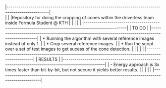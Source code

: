 |---------------------------------------------------------------------------------------------------|	
|																									|
|Repository for doing the cropping of cones within the driverless team inside Formula Student @ KTH |
|																									|
|																									|
|---------------------------------------------------------------------------------------------------|
|											TO DO													|
|---------------------------------------------------------------------------------------------------|
|	* Running the algorithm with several reference images instead of only 1.						|
|	* Crop several reference images.																|
|	* Run the script over a set of test images to get sucess of the cone detection.					|
|																									|
|																									|
|---------------------------------------------------------------------------------------------------|
|											RESULTS													|
|---------------------------------------------------------------------------------------------------|
|	- Energy approach is 3x times faster than bit-by-bit, but not secure it yields better results.	|
|																									|
|																									|
|---------------------------------------------------------------------------------------------------|
